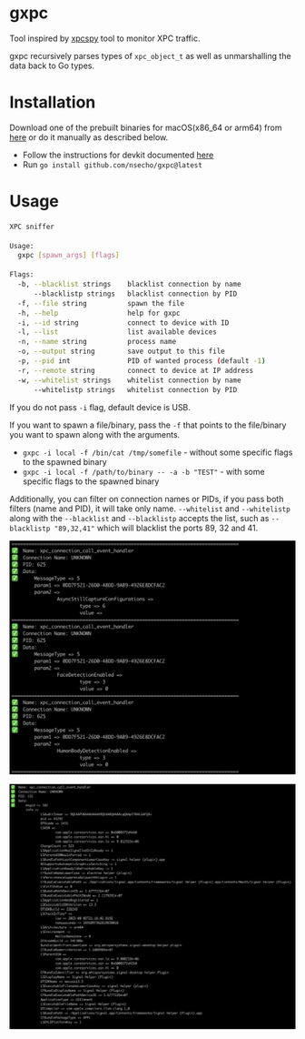 # gxpc

Tool inspired by [xpcspy](https://github.com/hot3eed/xpcspy) tool to monitor XPC traffic. 

gxpc recursively parses types of `xpc_object_t` as well as unmarshalling the data back to Go types.

# Installation

Download one of the prebuilt binaries for macOS(x86_64 or arm64) from [here](https://github.com/ReverseApple/gxpc/releases) 
or do it manually as described below. 

* Follow the instructions for devkit documented [here](https://github.com/frida/frida-go)
* Run `go install github.com/nsecho/gxpc@latest`

# Usage

```bash
XPC sniffer

Usage:
  gxpc [spawn_args] [flags]

Flags:
  -b, --blacklist strings    blacklist connection by name
      --blacklistp strings   blacklist connection by PID
  -f, --file string          spawn the file
  -h, --help                 help for gxpc
  -i, --id string            connect to device with ID
  -l, --list                 list available devices
  -n, --name string          process name
  -o, --output string        save output to this file
  -p, --pid int              PID of wanted process (default -1)
  -r, --remote string        connect to device at IP address
  -w, --whitelist strings    whitelist connection by name
      --whitelistp strings   whitelist connection by PID
```

If you do not pass `-i` flag, default device is USB.

If you want to spawn a file/binary, pass the `-f` that points to the file/binary you want to spawn along with the arguments.

* `gxpc -i local -f /bin/cat /tmp/somefile` - without some specific flags to the spawned binary
* `gxpc -i local -f /path/to/binary -- -a -b "TEST"` - with some specific flags to the spawned binary

Additionally, you can filter on connection names or PIDs, if you pass both filters (name and PID), it will take only name. 
`--whitelist` and `--whitelistp` along with the `--blacklist` and `--blacklistp` accepts the list, such as `--blacklistp "89,32,41"` which will 
blacklist the ports 89, 32 and 41.

![Running gxpc](running.png)

![Running against Signal](running_one.png)
